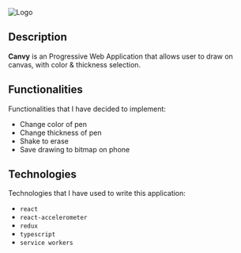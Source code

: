 ![Logo](luksari.github.com/canvy/logo.svg)

## Description
**Canvy** is an Progressive Web Application that allows user to draw on canvas, with color & thickness selection.

## Functionalities
Functionalities that I have decided to implement:
* Change color of pen
* Change thickness of pen
* Shake to erase
* Save drawing to bitmap on phone

## Technologies
Technologies that I have used to write this application:
* `react`
* `react-accelerometer`
* `redux`
* `typescript`
* `service workers`

